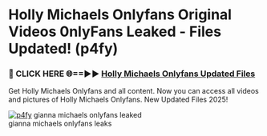 # Holly Michaels Onlyfans Original Videos 0nlyFans Leaked - Files Updated! (p4fy)

<h3>🔴 CLICK HERE 🌐==►► <a href="https://tinyurl.com/x26r9saj" rel="nofollow">Holly Michaels Onlyfans Updated Files</a></h3>

Get Holly Michaels Onlyfans and all content. Now you can access all videos and pictures of Holly Michaels Onlyfans. New Updated Files 2025!

[![p4fy](https://i.imgur.com/LkgZPqh.gif)](https://tinyurl.com/x26r9saj)
gianna michaels onlyfans leaked<br>
gianna michaels onlyfans leaks